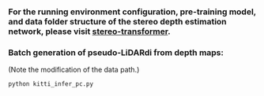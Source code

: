 ### For the running environment configuration, pre-training model, and data folder structure of the stereo depth estimation network, please visit <a href="https://github.com/mli0603/stereo-transformer">stereo-transformer</a>.
### Batch generation of pseudo-LiDARdi from depth maps:
(Note the modification of the data path.)

```
python kitti_infer_pc.py
```


